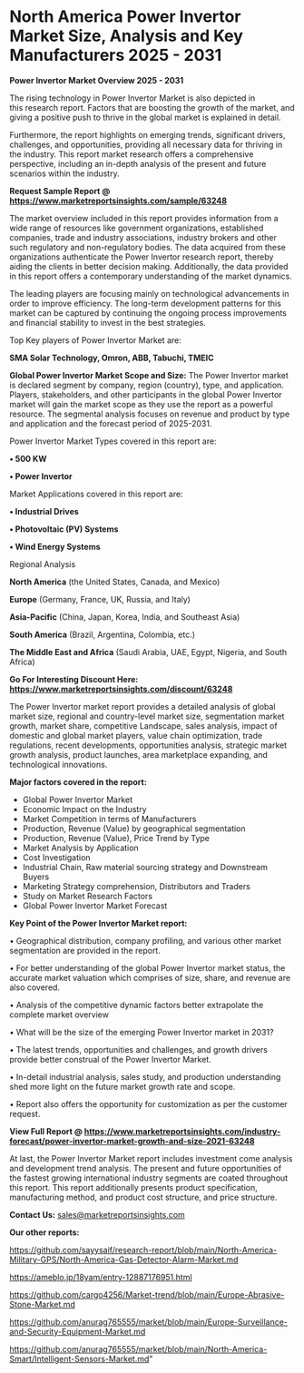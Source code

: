# North America Power Invertor Market Size, Analysis and Key Manufacturers 2025 - 2031

<Strong> Power Invertor Market Overview 2025 - 2031</strong>

The rising technology in Power Invertor Market is also depicted in this research report. Factors that are boosting the growth of the market, and giving a positive push to thrive in the global market is explained in detail.

Furthermore, the report highlights on emerging trends, significant drivers, challenges, and opportunities, providing all necessary data for thriving in the industry. This report market research offers a comprehensive perspective, including an in-depth analysis of the present and future scenarios within the industry.

<strong>Request Sample Report @ <a href=https://www.marketreportsinsights.com/sample/63248>https://www.marketreportsinsights.com/sample/63248</a></strong>

The market overview included in this report provides information from a wide range of resources like government organizations, established companies, trade and industry associations, industry brokers and other such regulatory and non-regulatory bodies. The data acquired from these organizations authenticate the Power Invertor research report, thereby aiding the clients in better decision making. Additionally, the data provided in this report offers a contemporary understanding of the market dynamics.

The leading players are focusing mainly on technological advancements in order to improve efficiency. The long-term development patterns for this market can be captured by continuing the ongoing process improvements and financial stability to invest in the best strategies.

Top Key players of Power Invertor Market are:

<strong>SMA Solar Technology, Omron, ABB, Tabuchi, TMEIC</strong>

<strong><b>Global Power Invertor Market Scope and Size:</b></strong>
The Power Invertor market is declared segment by company, region (country), type, and application. Players, stakeholders, and other participants in the global Power Invertor market will gain the market scope as they use the report as a powerful resource. The segmental analysis focuses on revenue and product by type and application and the forecast period of 2025-2031.

Power Invertor Market Types covered in this report are:

<strong>• 500 KW

• Power Invertor</strong>

Market Applications covered in this report are:

<strong>• Industrial Drives

• Photovoltaic (PV) Systems

• Wind Energy Systems</strong> 

Regional Analysis

<strong>North America</strong> (the United States, Canada, and Mexico)

<strong>Europe</strong> (Germany, France, UK, Russia, and Italy)

<strong>Asia-Pacific</strong> (China, Japan, Korea, India, and Southeast Asia)

<strong>South America</strong> (Brazil, Argentina, Colombia, etc.)

<strong>The Middle East and Africa</strong> (Saudi Arabia, UAE, Egypt, Nigeria, and South Africa)

<strong>Go For Interesting Discount Here: <a href=https://www.marketreportsinsights.com/discount/63248>https://www.marketreportsinsights.com/discount/63248</a></strong>

The Power Invertor market report provides a detailed analysis of global market size, regional and country-level market size, segmentation market growth, market share, competitive Landscape, sales analysis, impact of domestic and global market players, value chain optimization, trade regulations, recent developments, opportunities analysis, strategic market growth analysis, product launches, area marketplace expanding, and technological innovations.

<strong><b>Major factors covered in the report:</b></strong>
<ul>
  <li>Global Power Invertor Market </li>
  <li>Economic Impact on the Industry</li>
  <li>Market Competition in terms of Manufacturers</li>
  <li>Production, Revenue (Value) by geographical segmentation</li>
  <li>Production, Revenue (Value), Price Trend by Type</li>
  <li>Market Analysis by Application</li>
  <li>Cost Investigation</li>
  <li>Industrial Chain, Raw material sourcing strategy and Downstream Buyers</li>
  <li>Marketing Strategy comprehension, Distributors and Traders</li>
  <li>Study on Market Research Factors</li>
  <li>Global Power Invertor Market Forecast</li>
</ul>

<strong><b>Key Point of the Power Invertor Market report:</b></strong>

• Geographical distribution, company profiling, and various other market segmentation are provided in the report.

• For better understanding of the global Power Invertor market status, the accurate market valuation which comprises of size, share, and revenue are also covered.

• Analysis of the competitive dynamic factors better extrapolate the complete market overview

• What will be the size of the emerging Power Invertor market in 2031?

• The latest trends, opportunities and challenges, and growth drivers provide better construal of the Power Invertor Market.

• In-detail industrial analysis, sales study, and production understanding shed more light on the future market growth rate and scope.

• Report also offers the opportunity for customization as per the customer request.

<strong><b>View Full Report @ <a href=https://www.marketreportsinsights.com/industry-forecast/power-invertor-market-growth-and-size-2021-63248>https://www.marketreportsinsights.com/industry-forecast/power-invertor-market-growth-and-size-2021-63248</a></b></strong>


At last, the Power Invertor Market report includes investment come analysis and development trend analysis. The present and future opportunities of the fastest growing international industry segments are coated throughout this report. This report additionally presents product specification, manufacturing method, and product cost structure, and price structure.

<strong>Contact Us:</strong>
sales@marketreportsinsights.com

<strong>Our other reports:</strong>

<a href=https://github.com/sayysaif/research-report/blob/main/North-America-Military-GPS/North-America-Gas-Detector-Alarm-Market.md>https://github.com/sayysaif/research-report/blob/main/North-America-Military-GPS/North-America-Gas-Detector-Alarm-Market.md</a>

<a href=https://ameblo.jp/18yam/entry-12887176951.html>https://ameblo.jp/18yam/entry-12887176951.html</a>

<a href=https://github.com/cargo4256/Market-trend/blob/main/Europe-Abrasive-Stone-Market.md>https://github.com/cargo4256/Market-trend/blob/main/Europe-Abrasive-Stone-Market.md</a>

<a href=https://github.com/anurag765555/market/blob/main/Europe-Surveillance-and-Security-Equipment-Market.md>https://github.com/anurag765555/market/blob/main/Europe-Surveillance-and-Security-Equipment-Market.md</a>

<a href=https://github.com/anurag765555/market/blob/main/North-America-Smart/Intelligent-Sensors-Market.md>https://github.com/anurag765555/market/blob/main/North-America-Smart/Intelligent-Sensors-Market.md</a>"
